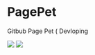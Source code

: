 # PagePet
Gitbub Page Pet ( Devloping


<img src="https://raw.githubusercontent.com/Enigma-Soul/PagePet/modify_cookies.html"></img>
<img src="https://raw.githubusercontent.com/Enigma-Soul/PagePet/display_cookies.html"></img>
